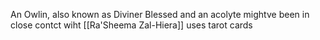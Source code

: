 
An Owlin, also known as Diviner
Blessed and an acolyte
mightve been in close contct wiht [[Ra'Sheema Zal-Hiera]]
uses tarot cards

